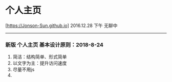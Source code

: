 # 个人主页  
[https://Jonson-Sun.github.io]
2016.12.28 下午 无聊中  

---
### 新版 个人主页 基本设计原则：2018-8-24

1. 简洁：结构简单、形式简单
2. 以文字为主：提升访问速度
3. 尽量不用js
4. 
